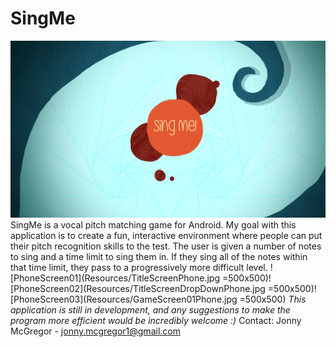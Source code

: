 # SingMe
![SplashScreen](Resources/BigSplashScreen.png)
SingMe is a vocal pitch matching game for Android. My goal with this application is to create a fun, interactive environment where people
can put their pitch recognition skills to the test. The user is given a number of notes to sing and a time limit to sing them in. If they 
sing all of the notes within that time limit, they pass to a progressively more difficult level.
![PhoneScreen01](Resources/TitleScreenPhone.jpg =500x500)![PhoneScreen02](Resources/TitleScreenDropDownPhone.jpg =500x500)![PhoneScreen03](Resources/GameScreen01Phone.jpg =500x500)
*This application is still in development, and any suggestions to make the program more efficient would be incredibly welcome :)*
Contact: Jonny McGregor - jonny.mcgregor1@gmail.com
